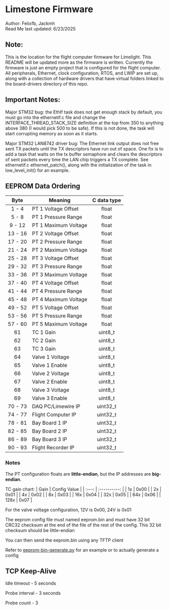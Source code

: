 # Limestone Firmware
Author: Felixfb, Jackmh </br>
Read Me last updated: 6/23/2025

## Note:
This is the location for the flight computer firmware for Limelight. This README will be updated more as the firmware is written. Currently the firmware is just an empty project that is configured for the flight computer. All peripherals, Ethernet, clock configuration, RTOS, and LWIP are set up, along with a collection of hardware drivers that have virtual folders linked to the board-drivers directory of this repo.

## Important Notes:
Major STM32 bug: the EthIf task does not get enough stack by default, you must go into the ethernetif.c file and change the INTERFACE_THREAD_STACK_SIZE definition at the top from 350 to anything above 380 (I would pick 500 to be safe). If this is not done, the task will start corrupting memory as soon as it starts.

Major STM32 LAN8742 driver bug: The Ethernet link output does not free sent TX packets until the TX descriptors have run out of space. One fix is to add a task that waits on the tx buffer semaphore and clears the descriptors of sent packets every time the LAN chip triggers a TX complete. See ethernetif.c ethernet_patch(), along with the initialization of the task in low_level_init() for an example.


## EEPROM Data Ordering

| Byte  | Meaning | C data type |
| :-----: | ------- | :-----------: |
| 1 - 4 | PT 1 Voltage Offset | float |
| 5 - 8 | PT 1 Pressure Range | float |
| 9 - 12 | PT 1 Maximum Voltage | float |
| 13 - 16 | PT 2 Voltage Offset | float |
| 17 - 20 | PT 2 Pressure Range | float |
| 21 - 24 | PT 2 Maximum Voltage | float |
| 25 - 28 | PT 3 Voltage Offset | float |
| 29 - 32 | PT 3 Pressure Range | float |
| 33 - 36 | PT 3 Maximum Voltage | float |
| 37 - 40 | PT 4 Voltage Offset | float |
| 41 - 44 | PT 4 Pressure Range | float |
| 45 - 48 | PT 4 Maximum Voltage | float |
| 49 - 52 | PT 5 Voltage Offset | float |
| 53 - 56 | PT 5 Pressure Range | float |
| 57 - 60 | PT 5 Maximum Voltage | float |
| 61      | TC 1 Gain | uint8_t |
| 62      | TC 2 Gain | uint8_t |
| 63      | TC 3 Gain | uint8_t |
| 64      | Valve 1 Voltage | uint8_t |
| 65      | Valve 1 Enable | uint8_t |
| 66      | Valve 2 Voltage | uint8_t |
| 67      | Valve 2 Enable | uint8_t |
| 68      | Valve 3 Voltage | uint8_t |
| 69      | Valve 3 Enable | uint8_t |
| 70 - 73 | DAQ PC/Limewire IP | uint32_t |
| 74 - 77 | Flight Computer IP | uint32_t |
| 78 - 81 | Bay Board 1 IP | uint32_t |
| 82 - 85 | Bay Board 2 IP | uint32_t |
| 86 - 89 | Bay Board 3 IP | uint32_t |
| 90 - 93 | Flight Recorder IP | uint32_t |

### Notes
The PT configuration floats are **little-endian**, but the IP addresses are **big-endian**.

TC gain chart:
| Gain | Config Value |
| :---: | :----------: |
| 1x   | 0x00         |
| 2x   | 0x01         |
| 4x   | 0x02         |
| 8x   | 0x03         |
| 16x   | 0x04         |
| 32x   | 0x05         |
| 64x   | 0x06         |
| 128x   | 0x07         |

For the valve voltage configuration, 12V is 0x00, 24V is 0x01

The eeprom config file must named eeprom.bin and must have 32 bit CRC32 checksum at the end of the file of the rest of the config. This 32 bit checksum should be little-endian

You can then send the eeprom.bin using any TFTP client

Refer to [eeprom-bin-generate.py](eeprom-bin-generate.py) for an example or to actually generate a config

## TCP Keep-Alive

Idle timeout - 5 seconds

Probe interval - 3 seconds

Probe count - 3